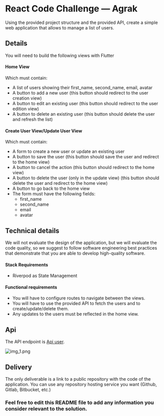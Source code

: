 # React Code Challenge — Agrak

Using the provided project structure and the provided API, create a simple web application that allows to manage a list
of users.

## Details

You will need to build the following views with Flutter

#### Home View

Which must contain:

- A list of users showing their first_name, second_name, email, avatar
- A button to add a new user (this button should redirect to the user creation view)
- A button to edit an existing user (this button should redirect to the user edition view)
- A button to delete an existing user (this button should delete the user and refresh the list)

#### Create User View/Update User View

Which must contain:

- A form to create a new user or update an existing user
- A button to save the user (this button should save the user and redirect to the home view)
- A button to cancel the action (this button should redirect to the home view)
- A button to delete the user (only in the update view) (this button should delete the user and redirect to the home
  view)
- A button to go back to the home view
- The form must have the following fields:
  - first_name
  - second_name
  - email
  - avatar

## Technical details

We will not evaluate the design of the application, but we will evaluate the code quality, so we suggest to follow
software engineering best practices that demonstrate that you are able to develop high-quality software.

#### Stack Requirements

- Riverpod as State Management

#### Functional requirements

- You will have to configure routes to navigate between the views.
- You will have to use the provided API to fetch the users and to create/update/delete them.
- Any updates to the users must be reflected in the home view.

## Api

The API endpoint is [Api user](https://635017b9df22c2af7b630c3e.mockapi.io/api/v1/users).

![img_1.png](img_1.png)

## Delivery

The only deliverable is a link to a public repository with the code of the application. You can use any repository
hosting service you want (Github, Gitlab, Bitbucket, etc.)

### Feel free to edit this README file to add any information you consider relevant to the solution.
